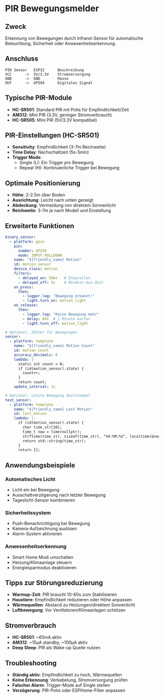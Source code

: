 # PIR Bewegungsmelder

## Zweck
Erkennung von Bewegungen durch Infrarot-Sensor für automatische Beleuchtung, Sicherheit oder Anwesenheitserkennung.

## Anschluss
```
PIR Sensor   ESP32      Beschreibung
VCC      ->  5V/3.3V    Stromversorgung
GND      ->  GND        Masse  
OUT      ->  GPIO4      Digitales Signal
```

## Typische PIR-Module
- **HC-SR501**: Standard PIR mit Potis für Empfindlichkeit/Zeit
- **AM312**: Mini PIR (3.3V, geringer Stromverbrauch)
- **HC-SR505**: Mini PIR (5V/3.3V kompatibel)

## PIR-Einstellungen (HC-SR501)
- **Sensitivity**: Empfindlichkeit (3-7m Reichweite)
- **Time Delay**: Nachschaltzeit (5s-5min)
- **Trigger Mode**: 
  - Single (L): Ein Trigger pro Bewegung
  - Repeat (H): Kontinuierliche Trigger bei Bewegung

## Optimale Positionierung
- **Höhe**: 2-2.5m über Boden
- **Ausrichtung**: Leicht nach unten geneigt
- **Abdeckung**: Vermeidung von direktem Sonnenlicht
- **Reichweite**: 3-7m je nach Modell und Einstellung

## Erweiterte Funktionen
```yaml
binary_sensor:
  - platform: gpio
    pin: 
      number: GPIO4
      mode: INPUT_PULLDOWN
    name: "${friendly_name} Motion"
    id: motion_sensor
    device_class: motion
    filters:
      - delayed_on: 50ms   # Entprellen
      - delayed_off: 5s    # Mindest-Aus-Zeit
    on_press:
      then:
        - logger.log: "Bewegung erkannt!"
        - light.turn_on: motion_light
    on_release:
      then:
        - logger.log: "Keine Bewegung mehr"
        - delay: 60s  # 1 Minute warten
        - light.turn_off: motion_light

# Optional: Zähler für Bewegungen
sensor:
  - platform: template
    name: "${friendly_name} Motion Count"
    id: motion_count
    accuracy_decimals: 0
    lambda: |-
      static int count = 0;
      if (id(motion_sensor).state) {
        count++;
      }
      return count;
    update_interval: 1s

# Optional: Letzte Bewegung Zeitstempel  
text_sensor:
  - platform: template
    name: "${friendly_name} Last Motion"
    id: last_motion
    lambda: |-
      if (id(motion_sensor).state) {
        char time_str[20];
        time_t now = time(nullptr);
        strftime(time_str, sizeof(time_str), "%H:%M:%S", localtime(&now));
        return std::string(time_str);
      }
      return {};
```

## Anwendungsbeispiele

### Automatisches Licht
- Licht ein bei Bewegung
- Ausschaltverzögerung nach letzter Bewegung
- Tageslicht-Sensor kombinieren

### Sicherheitssystem
- Push-Benachrichtigung bei Bewegung
- Kamera-Aufzeichnung auslösen
- Alarm-System aktivieren

### Anwesenheitserkennung
- Smart Home Modi umschalten
- Heizung/Klimaanlage steuern
- Energiesparmodus deaktivieren

## Tipps zur Störungsreduzierung
- **Warmup-Zeit**: PIR braucht 10-60s zum Stabilisieren
- **Haustiere**: Empfindlichkeit reduzieren oder Höhe anpassen
- **Wärmequellen**: Abstand zu Heizungen/direktem Sonnenlicht
- **Luftbewegung**: Vor Ventilatoren/Klimaanlagen schützen

## Stromverbrauch
- **HC-SR501**: ~65mA aktiv
- **AM312**: ~15µA standby, ~100µA aktiv
- **Deep Sleep**: PIR als Wake-up Quelle nutzen

## Troubleshooting
- **Ständig aktiv**: Empfindlichkeit zu hoch, Wärmequellen
- **Keine Erkennung**: Verkabelung, Stromversorgung prüfen
- **Falscher Alarm**: Trigger-Mode auf Single stellen
- **Verzögerung**: PIR-Potis oder ESPHome-Filter anpassen
